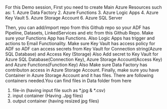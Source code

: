 For this Demo session, First you need to create Main Azure Resources such as: 
                                                                1. Azure Data Factory
                                                                2. Azure Functions
                                                                3. Azure Logic Apps
                                                                4. Azure Key Vault
                                                                5. Azure Storage Account
                                                                6. Azure SQL Server
                                                         
 Then, you can add/import repo from this Github repo so your ADF has Pipeline, Datasets, LinkedServices and etc from this Github Repo.
 Make sure your Functions App has Functions. Also Logic Apps has trigger and actions to Email Functionality.
 Make sure Key Vault has access policy for ADF so ADF can access secrets from Key Vault for Connection string(Azure SQL Database) and Access Key (Storage)
 Also Add secret to Key Vault for Azure SQL Database(Connection Key), Azure Storage Account(Access Key) and Azure Functions(Function Key)
 Also Make sure Data Factory has contributon access in Azure Storage Account.
 Finally, make sure you have Container in Azure Storage Account and it has files.
 There are following containers needed.You can find files in Data folder from here
 1. file-in (having input file such as *.jpg & *.csv)
 2. input container (Having .Jpg files)
 3. output container (having resized jpg files)
    
